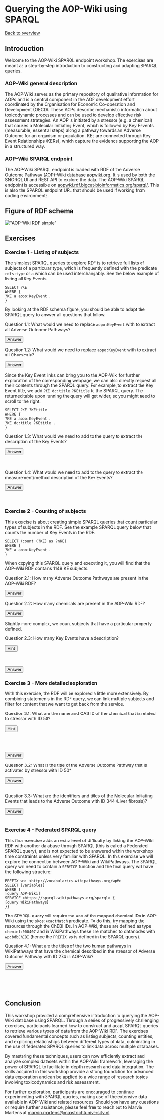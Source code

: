 # Querying the AOP-Wiki using SPARQL

[Back to overview](README.md)

<script>
  function toggleAnswer(id) {
  var answer = document.getElementById(id);
  if (answer.style.visibility === "hidden" ||
      answer.style.visibility === "none") {
    answer.style.visibility = "visible";
  } else {
    answer.style.visibility = "hidden";
  }
}
</script>

## Introduction
Welcome to the AOP-Wiki SPARQL endpoint workshop. The exercises are meant as a step-by-step introduction to constructing and adapting SPARQL queries.

### AOP-Wiki general description
The AOP-Wiki serves as the primary repository of qualitative information for AOPs and is a central component in the AOP development effort coordinated by the Organisation for Economic Co-operation and Development (OECD). These AOPs describe mechanistic information about toxicodynamic processes and can be used to develop effective risk assessment strategies. An AOP is initiated by a stressor (e.g. a chemical) that causes a Molecular Initiating Event, which is followed by Key Eevents (measurable, essential steps) along a pathway towards an Adverse Outcome for an organism or population. KEs are connected through Key Event Relationships (KERs), which capture the evidence supporting the AOP in a structured way. 

### AOP-Wiki SPARQL endpoint
The AOP-Wiki SPARQL endpoint is loaded with RDF of the Adverse Outcome Pathway (AOP)-Wiki database [aopwiki.org](https://aopwiki.org/). It is used by both the SNORQL UI and REST API to explore the data. The AOP-Wiki SPARQL endpoint is accessible on [aopwiki.rdf.bigcat-bioinformatics.org/sparql/](https://aopwiki.rdf.bigcat-bioinformatics.org/sparql/). This is also the SPARQL endpoint URL that should be used if working from coding environments.

## Figure of RDF schema
!["AOP-Wiki RDF simple"](AOP-Wiki_RDF_simple.png)


## Exercises
### Exercise 1 - Listing of subjects
The simplest SPARQL queries to explore RDF is to retrieve full lists of subjects of a particular type, which is frequently defined with the predicate `rdfs:type` or `a` which can be used interchangably. See the below example of listing all Key Events.

```sparql
SELECT ?KE 
WHERE {
?KE a aopo:KeyEvent .
}
```

By looking at the RDF schema figure, you should be able to adapt the SPARQL query to answer all questions that follow.

Question 1.1: What would we need to replace `aopo:KeyEvent` with to extract all Adverse Outcome Pathways? 

<button onclick="toggleAnswer('q1.1')">Answer</button><span id="q1.1" style="visibility: hidden">aopo:AdverseOutcomePathway</span>

Question 1.2: What would we need to replace `aopo:KeyEvent` with to extract all Chemicals? 

<button onclick="toggleAnswer('q1.2')">Answer</button><span id="q1.2" style="visibility: hidden">cheminf:0000000</span>

Since the Key Event links can bring you to the AOP-Wiki for further exploration of the corresponding webpage, we can also directly request all their contents through the SPARQL query. For example, to extract the Key Event title, we add `?KE dc:title ?KEtitle` to the SPARQL query. The returned table upon running the query will get wider, so you might need to scroll to the right. 

```sparql
SELECT ?KE ?KEtitle
WHERE {
?KE a aopo:KeyEvent .
?KE dc:title ?KEtitle .
}
```

Question 1.3: What would we need to add to the query to extract the description of the Key Events? 

<button onclick="toggleAnswer('q1.3')">Answer</button><span id="q1.3" style="visibility: hidden">Adding another variable to the `SELECT` list and requesting that variable by adding in the query `?KE dc:description ?[new variable name]`. This should return a table with the added column.</span>

Question 1.4: What would we need to add to the query to extract the measurement/method description of the Key Events? 

<button onclick="toggleAnswer('q1.4')">Answer</button><span id="q1.4" style="visibility: hidden">Adding another variable to the `SELECT` list and requesting that variable by adding in the query `?KE mmo:0000000 ?[new variable name]`. This should return a table with the added column.</span>

### Exercise 2 - Counting of subjects
This exercise is about creating simple SPARQL queries that count particular types of subjects in the RDF. See the example SPARQL query below that counts the number of Key Events in the RDF.

```sparql
SELECT (count (?KE) as ?nKE) 
WHERE {
?KE a aopo:KeyEvent .
}
```

When copying this SPARQL query and executing it, you will find that the AOP-Wiki RDF contains 1149 KE subjects.

Question 2.1: How many Adverse Outcome Pathways are present in the AOP-Wiki RDF? 

<button onclick="toggleAnswer('q2.1')">Answer</button><span id="q2.1" style="visibility: hidden">333</span>

Question 2.2: How many chemicals are present in the AOP-Wiki RDF? 

<button onclick="toggleAnswer('q2.2')">Answer</button><span id="q2.2" style="visibility: hidden">329</span>

Slightly more complex, we count subjects that have a particular property defined.

Question 2.3: How many Key Events have a description? 

<button onclick="toggleAnswer('hint2.3')">Hint</button><span id="hint2.3" style="visibility: hidden">Define subject as type "Key Event" and also retrieve its description. This is a forced request (not optional) so the returned table will only contain Key Events with a description</span> 

<button onclick="toggleAnswer('q2.3')">Answer</button><span id="q2.3" style="visibility: hidden">389 Key Events exist that have a description.</span>

### Exercise 3 - More detailed exploration
With this exercise, the RDF will be explored a little more extensively. By combining statements in the RDF query, we can link multiple subjects and filter for content that we want to get back from the service. 

Question 3.1: What are the name and CAS ID of the chemical that is related to stressor with ID 50?

<button onclick="toggleAnswer('hint3.1')">Hint</button><span id="hint3.1" style="visibility: hidden">Define subject as type "Chemical" as in Q2.2, retrieve the title with the `dc:title` property as the example before Q1.3, and request the CAS ID with `cheminf:0000446`. Add a third statement with the link between a stressor ([prefix of stressor]:[ID]) and chemical as described in the figure. </span>

<button onclick="toggleAnswer('q3.1')">Answer</button><span id="q3.1" style="visibility: hidden">Rotenone, with CAS 83-79-4</span>

Question 3.2: What is the title of the Adverse Outcome Pathway that is activated by stressor with ID 50?

<button onclick="toggleAnswer('q3.2')">Answer</button><span id="q3.2" style="visibility: hidden">AOP 3 that is called "Inhibition of the mitochondrial complex I of nigro-striatal neurons leads to parkinsonian motor deficits"</span>

Question 3.3: What are the identifiers and titles of the Molecular Initiating Events that leads to the Adverse Outcome with ID 344 (Liver fibrosis)?

<button onclick="toggleAnswer('q3.3')">Answer</button><span id="q3.3" style="visibility: hidden">244 (Alkylation, Protein), 1539 (Endocytotic lysosomal uptake) and 1740 (ACE2 inhibition)</span>

### Exercise 4 - Federated SPARQL query
This final exercise adds an extra level of difficulty by linking the AOP-Wiki RDF with another database through SPARQL (this is called a Federated SPARQL query), and is not expected to be answered within the workshop time constraints unless very familiar with SPARQL. In this exercise we will explore the connection between AOP-Wiki and WikiPathways. The SPARQL query will need to contain a `SERVICE` function and the final query will have the following structure:

```sparql
PREFIX wp: <http://vocabularies.wikipathways.org/wp#>
SELECT [variables]
WHERE {
[query AOP-Wiki]
SERVICE <https://sparql.wikipathways.org/sparql> {
[query WikiPathways]
}}
```

The SPARQL query will require the use of the mapped chemical IDs in AOP-Wiki using the `skos:exactMatch` predicate. To do this, try mapping the resources through the ChEBI IDs. In AOP-Wiki, these are defined as type `cheminf:000407` and in WikiPathways these are matched to datanodes with `wp:bdbChEBI` (hence the `PREFIX wp` is defined in the SPARQL query). 

Question 4.1: What are the titles of the two human pathways in WikiPathways that have the chemical described in the stressor of Adverse Outcome Pathway with ID 274 in AOP-Wiki?

<button onclick="toggleAnswer('q4.1')">Answer</button><span id="q4.1" style="visibility: hidden">For Valproic acid: Valproic acid pathway (WP3871) and for Butyrate: Butyrate-induced histone acetylation (WP2366) and SCFA and skeletal muscle substrate metabolism (WP4030) Link to SPARQL query: [https://bit.ly/3Z33ve5](https://bit.ly/3Z33ve5) and the shortened version: [https://bit.ly/3Z8RXWG](https://bit.ly/3Z8RXWG)</span>

## Conclusion
This workshop provided a comprehensive introduction to querying the AOP-Wiki database using SPARQL. Through a series of progressively challenging exercises, participants learned how to construct and adapt SPARQL queries to retrieve various types of data from the AOP-Wiki RDF. The exercises covered fundamental concepts such as listing subjects, counting entities, and exploring relationships between different types of data, culminating in the use of federated SPARQL queries to link data across multiple databases.

By mastering these techniques, users can now efficiently extract and analyze complex datasets within the AOP-Wiki framework, leveraging the power of SPARQL to facilitate in-depth research and data integration. The skills acquired in this workshop provide a strong foundation for advanced data exploration and can be applied to a wide range of research topics involving toxicodynamics and risk assessment.

For further exploration, participants are encouraged to continue experimenting with SPARQL queries, making use of the extensive data available in AOP-Wiki and related resources. Should you have any questions or require further assistance, please feel free to reach out to Marvin Martens at marvin.martens@maastrichtuniversity.nl.